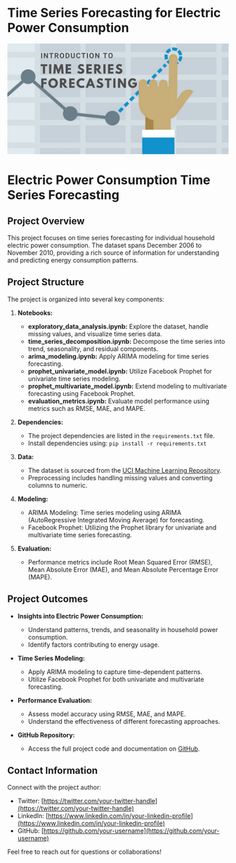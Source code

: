 # Time Series Forecasting for Electric Power Consumption

![timeseries](time_series.png)

# Electric Power Consumption Time Series Forecasting

## Project Overview

This project focuses on time series forecasting for individual household electric power consumption. The dataset spans December 2006 to November 2010, providing a rich source of information for understanding and predicting energy consumption patterns.

## Project Structure

The project is organized into several key components:

1. **Notebooks:**
   - **exploratory_data_analysis.ipynb:** Explore the dataset, handle missing values, and visualize time series data.
   - **time_series_decomposition.ipynb:** Decompose the time series into trend, seasonality, and residual components.
   - **arima_modeling.ipynb:** Apply ARIMA modeling for time series forecasting.
   - **prophet_univariate_model.ipynb:** Utilize Facebook Prophet for univariate time series modeling.
   - **prophet_multivariate_model.ipynb:** Extend modeling to multivariate forecasting using Facebook Prophet.
   - **evaluation_metrics.ipynb:** Evaluate model performance using metrics such as RMSE, MAE, and MAPE.

2. **Dependencies:**
   - The project dependencies are listed in the `requirements.txt` file.
   - Install dependencies using: `pip install -r requirements.txt`

3. **Data:**
   - The dataset is sourced from the [UCI Machine Learning Repository](https://archive.ics.uci.edu/ml/datasets/individual+household+electric+power+consumption).
   - Preprocessing includes handling missing values and converting columns to numeric.

4. **Modeling:**
   - ARIMA Modeling: Time series modeling using ARIMA (AutoRegressive Integrated Moving Average) for forecasting.
   - Facebook Prophet: Utilizing the Prophet library for univariate and multivariate time series forecasting.

5. **Evaluation:**
   - Performance metrics include Root Mean Squared Error (RMSE), Mean Absolute Error (MAE), and Mean Absolute Percentage Error (MAPE).

## Project Outcomes

- **Insights into Electric Power Consumption:**
  - Understand patterns, trends, and seasonality in household power consumption.
  - Identify factors contributing to energy usage.

- **Time Series Modeling:**
  - Apply ARIMA modeling to capture time-dependent patterns.
  - Utilize Facebook Prophet for both univariate and multivariate forecasting.

- **Performance Evaluation:**
  - Assess model accuracy using RMSE, MAE, and MAPE.
  - Understand the effectiveness of different forecasting approaches.

- **GitHub Repository:**
  - Access the full project code and documentation on [GitHub](https://github.com/your-username/electric-power-consumption-forecasting).

## Contact Information

Connect with the project author:

- Twitter: [https://twitter.com/your-twitter-handle](https://twitter.com/your-twitter-handle)
- LinkedIn: [https://www.linkedin.com/in/your-linkedin-profile](https://www.linkedin.com/in/your-linkedin-profile)
- GitHub: [https://github.com/your-username](https://github.com/your-username)

Feel free to reach out for questions or collaborations!